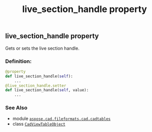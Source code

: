 ﻿---
title: live_section_handle property
second_title: Aspose.CAD for Python via .NET API References
description: 
type: docs
weight: 240
url: /python-net/aspose.cad.fileformats.cad.cadtables/cadviewtableobject/live_section_handle/
is_root: false
---

## live_section_handle property


Gets or sets the live section handle.
### Definition:
```python
@property
def live_section_handle(self):
    ...
@live_section_handle.setter
def live_section_handle(self, value):
    ...
```

### See Also
* module [`aspose.cad.fileformats.cad.cadtables`](../../)
* class [`CadViewTableObject`](/cad/python-net/aspose.cad.fileformats.cad.cadtables/cadviewtableobject)
